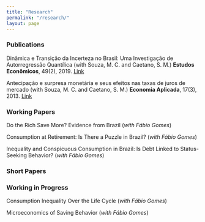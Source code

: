 ```yaml
---
title: "Research"
permalink: "/research/"
layout: page
---
```


### Publications

Dinâmica e Transição da Incerteza no Brasil: Uma Investigação de Autorregressão Quantílica (with Souza, M. C. and Caetano, S. M.) **Estudos Econômicos**, 49(2), 2019. [Link](https://doi.org/10.1590/0101-41614924mus)

Antecipação e surpresa monetária e seus efeitos nas taxas de juros de mercado (with Souza, M. C. and Caetano, S. M.) **Economia Aplicada**, 17(3), 2013. [Link](https://doi.org/10.1590/S1413-80502013000200003) 

### Working Papers

Do the Rich Save More? Evidence from Brazil (*with Fábio Gomes*)

Consumption at Retirement: Is There a Puzzle in Brazil? (*with Fábio Gomes*)

Inequality and Conspicuous Consumption in Brazil: Is Debt Linked to Status-Seeking Behavior? (*with Fábio Gomes*)

### Short Papers

### Working in Progress

Consumption Inequality Over the Life Cycle (*with Fábio Gomes*)

Microeconomics of Saving Behavior (*with Fábio Gomes*)


